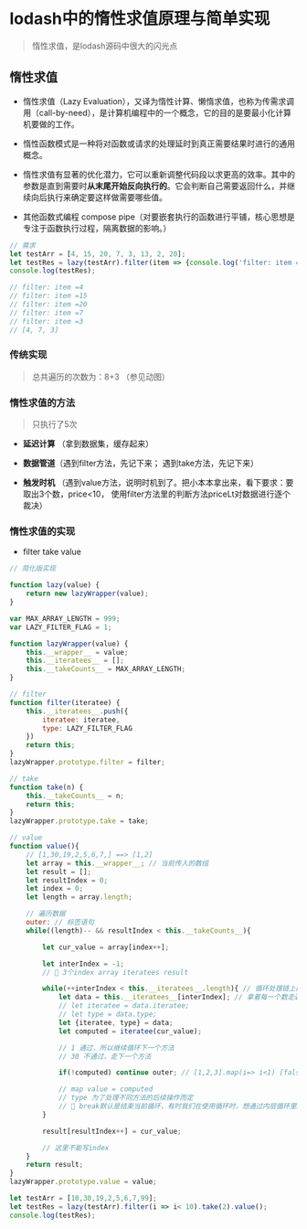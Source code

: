 # lodash中的惰性求值原理与简单实现

> 惰性求值，是lodash源码中很大的闪光点

## 惰性求值

- 惰性求值（Lazy Evaluation），又译为惰性计算、懒惰求值，也称为传需求调用（call-by-need），是计算机编程中的一个概念，它的目的是要最小化计算机要做的工作。

- 惰性函数模式是一种将对函数或请求的处理延时到真正需要结果时进行的通用概念。

- 惰性求值有显著的优化潜力，它可以重新调整代码段以求更高的效率。其中的参数是直到需要时**从末尾开始反向执行的**。它会判断自己需要返回什么，并继续向后执行来确定要这样做需要哪些值。

- 其他函数式编程 compose pipe（对要嵌套执行的函数进行平铺，核心思想是专注于函数执行过程，隔离数据的影响。）

```js
// 需求
let testArr = [4, 15, 20, 7, 3, 13, 2, 20];
let testRes = lazy(testArr).filter(item => {console.log('filter: item =' + item); return item < 10 }).take(3).value();
console.log(testRes);

// filter: item =4
// filter: item =15
// filter: item =20
// filter: item =7
// filter: item =3
// [4, 7, 3]
```

### 传统实现

> 总共遍历的次数为：8+3 （参见动图）

### 惰性求值的方法

> 只执行了5次

- **延迟计算** （拿到数据集，缓存起来）

- **数据管道**（遇到filter方法，先记下来； 遇到take方法，先记下来）

- **触发时机** （遇到value方法，说明时机到了。把小本本拿出来，看下要求：要取出3个数，price<10， 使用filter方法里的判断方法priceLt对数据进行逐个裁决）

### 惰性求值的实现

- filter take value

```js
// 简化版实现

function lazy(value) {
    return new lazyWrapper(value);
}

var MAX_ARRAY_LENGTH = 999;
var LAZY_FILTER_FLAG = 1;

function lazyWrapper(value) {
    this.__wrapper__ = value;
    this.__iteratees__ = [];
    this.__takeCounts__ = MAX_ARRAY_LENGTH;
}

// filter
function filter(iteratee) {
    this.__iteratees__.push({
        iteratee: iteratee,
        type: LAZY_FILTER_FLAG
    })
    return this;
}
lazyWrapper.prototype.filter = filter;

// take
function take(n) {
    this.__takeCounts__ = n;
    return this;
}
lazyWrapper.prototype.take = take;

// value
function value(){
    // [1,30,19,2,5,6,7,] ==> [1,2]
    let array = this.__wrapper__; // 当前传入的数组
    let result = [];
    let resultIndex = 0;
    let index = 0;
    let length = array.length;

    // 遍历数据
    outer: // 标签语句 
    while((length)-- && resultIndex < this.__takeCounts__){

        let cur_value = array[index++];

        let interIndex = -1;
        // 🌈 3个index array iteratees result

        while(++interIndex < this.__iteratees__.length){ // 循环处理链上的方法
            let data = this.__iteratees__[interIndex]; // 拿着每一个数走遍历方法 不满足的就退圈儿！
            // let iteratee = data.iteratee;
            // let type = data.type;
            let {iteratee, type} = data;
            let computed = iteratee(cur_value);

            // 1 通过，所以继续循环下一个方法
            // 30 不通过，走下一个方法

            if(!computed) continue outer; // [1,2,3].map(i=> i<1) [false false false]

            // map value = computed
            // type 为了处理不同方法的后续操作而定
            // 🌈 break默认是结束当前循环，有时我们在使用循环时，想通过内层循环里的语句直接跳出外层循环。。return也可以结束一个循环，但与continue和break不同的是，return直接结束整个方法，不管这个return处于多少层循环之内
        }

        result[resultIndex++] = cur_value;

        // 这里不能写index
    }
    return result;
}
lazyWrapper.prototype.value = value;

let testArr = [10,30,19,2,5,6,7,99];
let testRes = lazy(testArr).filter(i => i< 10).take(2).value();
console.log(testRes);

```
